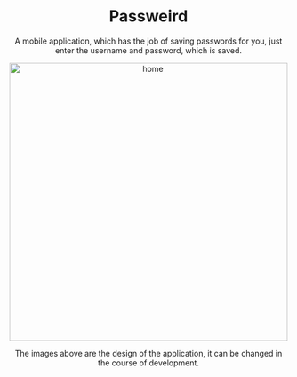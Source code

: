 <h1 align="center">Passweird</h1>
<p align="center">A mobile application, which has the job of saving passwords for you, just enter the username and password, which is saved.</p>

<p align="center">
<img src="https://github.com/shaundeveloper/Passweird/blob/main/Home.svg?raw=true" width="500" height="500" alt="home"/>
</p>
<p align="center">The images above are the design of the application, it can be changed in the course of development.</p>
